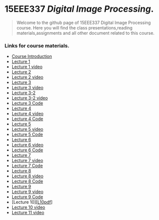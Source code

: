 # 15EEE337 _Digital Image Processing_.
> Welcome to the github page of 15EEE337 Digital Image Processing course. Here you will find the class presentations,reading materials,assignments and all other document related to this course.

### Links for course materials.
- [Course Introduction][intro_pdf]
- [Lecture 1][L1pdf]
- [Lecture 1 video][L1vid]
- [Lecture 2][L2pdf]
- [Lecture 2 video][L2vid]
- [Lecture 3][L3pdf]
- [Lecture 3 video][L3vid]
- [Lecture 3-2][L3-2pdf]
- [Lecture 3-2 video][L3-2vid]
- [Lecture 3 Code][L3_code]
- [Lecture 4][L4pdf]
- [Lecture 4 video][L4vid]
- [Lecture 4 Code][L4_code]
- [Lecture 5][L5pdf]
- [Lecture 5 video][L5vid]
- [Lecture 5 Code][L5_code]
- [Lecture 6][L6pdf]
- [Lecture 6 video][L6vid]
- [Lecture 6 Code][L6_code]
- [Lecture 7][L7pdf]
- [Lecture 7 video][L7vid]
- [Lecture 7 Code][L7_code]
- [Lecture 8][L8pdf]
- [Lecture 8 video][L8vid]
- [Lecture 8 Code][L8_code]
- [Lecture 9][L9pdf]
- [Lecture 9 video][L9vid]
- [Lecture 9 Code][L9_code]
- [Lecture 10][[L10pdf]]
- [Lecture 10 video][L10vid]
- [Lecture 11 video][L11vid]

[intro_pdf]:https://github.com/sarathtv/15EEE337-Digital-Image-Processing/blob/main/Lectures/15EEE337_Intro.pdf

[L1pdf]:https://github.com/sarathtv/15EEE337-Digital-Image-Processing/blob/main/Lectures/15EEE337_Lec_1.pdf
[L1vid]:https://youtu.be/xcnJoxDzeJg

[L2pdf]:https://github.com/sarathtv/15EEE337-Digital-Image-Processing/blob/main/Lectures/15EEE337_Lec_2.pdf
[L2vid]:https://youtu.be/SSdvT4lNsyY

[L3pdf]:https://github.com/sarathtv/15EEE337-Digital-Image-Processing/blob/main/Lectures/15EEE337_Lec_3.pdf
[L3vid]:https://youtu.be/VpihgMtAM50

[L3-2pdf]:https://github.com/sarathtv/15EEE337-Digital-Image-Processing/blob/main/Lectures/15EEE337_Lec_3_2.pdf
[L3-2vid]:https://youtu.be/FhXttljdqOY
[L3_code]:https://github.com/sarathtv/15EEE337-Digital-Image-Processing/tree/main/Additional%20Materials/Lec3_code

[L4pdf]:https://github.com/sarathtv/15EEE337-Digital-Image-Processing/blob/main/Lectures/15EEE337_Lec_4.pdf
[L4_code]:https://github.com/sarathtv/15EEE337-Digital-Image-Processing/tree/main/Additional%20Materials/L4_code
[L4vid]:https://youtu.be/Z1emS73QK4w

[L5pdf]:https://github.com/sarathtv/15EEE337-Digital-Image-Processing/blob/main/Lectures/15EEE337_Lec_5.pdf
[L5_code]:https://github.com/sarathtv/15EEE337-Digital-Image-Processing/tree/main/Additional%20Materials/L5_codes
[L5vid]:https://youtu.be/8fqHxwplfaM

[L6pdf]:https://github.com/sarathtv/15EEE337-Digital-Image-Processing/blob/main/Lectures/15EEE337_Lec_6.pdf
[L6_code]:https://github.com/sarathtv/15EEE337-Digital-Image-Processing/tree/main/Additional%20Materials/L6_codes
[L6vid]:https://youtu.be/OfOFUFY_138


[L7pdf]:https://github.com/sarathtv/15EEE337-Digital-Image-Processing/blob/main/Lectures/15EEE337_Lec_7.pdf
[L7_code]:https://github.com/sarathtv/15EEE337-Digital-Image-Processing/tree/main/Additional%20Materials/L7_codes
[L7vid]:https://youtu.be/nXcbSeYi-QM

[L8pdf]:https://github.com/sarathtv/15EEE337-Digital-Image-Processing/blob/main/Lectures/15EEE337_Lec_8.pdf
[L8_code]:https://github.com/sarathtv/15EEE337-Digital-Image-Processing/tree/main/Additional%20Materials/L8_codes
[L8vid]:https://youtu.be/qM2KuWFT204


[L9pdf]:https://github.com/sarathtv/15EEE337-Digital-Image-Processing/blob/main/Lectures/15EEE337_Lec_9.pdf
[L9vid]:https://youtu.be/oZOXotbx4f4
[L9_code]:https://github.com/sarathtv/15EEE337-Digital-Image-Processing/tree/main/Additional%20Materials/L9_codes

[L10pdf]:https://github.com/sarathtv/15EEE337-Digital-Image-Processing/blob/main/Lectures/15EEE337_Lec_10.pdf
[L10vid]:https://youtu.be/LzZXTlOHOcY


[L11vid]:https://youtu.be/vFkls8ZKcgg